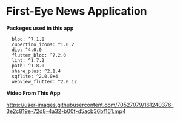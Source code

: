 # First-Eye News Application

**Packeges used in this app**
```
  bloc: ^7.1.0
  cupertino_icons: ^1.0.2
  dio: ^4.0.0
  flutter_bloc: ^7.2.0
  lint: ^1.7.2
  path: ^1.8.0
  share_plus: ^2.1.4
  sqflite: ^2.0.0+4
  webview_flutter: ^2.0.12
```
**Video From This App**


https://user-images.githubusercontent.com/70527079/161240376-3e2c819e-72d8-4a32-b00f-d5acb36bf161.mp4

